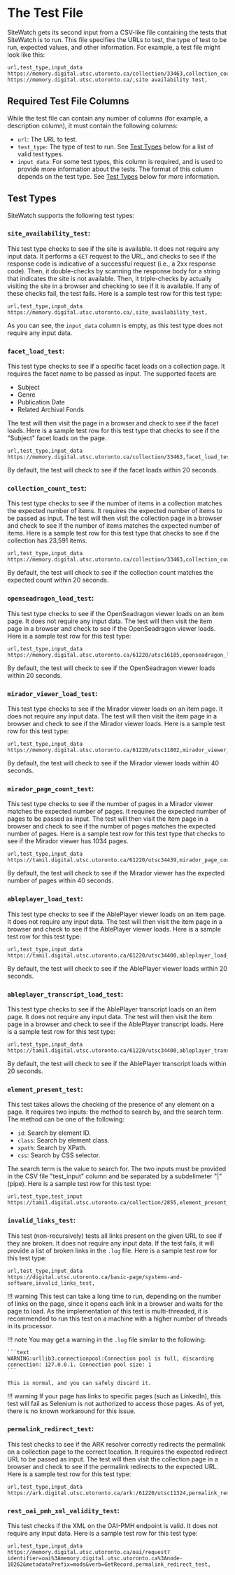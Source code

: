 # The Test File
SiteWatch gets its second input from a CSV-like file containing the tests that SiteWatch is to run. This file specifies the URLs to test, the type of test to be run, expected values, and other information. For example, a test file might look like this:
```csv
url,test_type,input_data
https://memory.digital.utsc.utoronto.ca/collection/33463,collection_count_test,23591
https://memory.digital.utsc.utoronto.ca/,site availability test,
```

## Required Test File Columns
While the test file can contain any number of columns (for example, a description column), it must contain the following columns:
* `url`: The URL to test.
* `test_type`: The type of test to run. See [Test Types](#test-types) below for a list of valid test types.
* `input_data`: For some test types, this column is required, and is used to provide more information about the tests. The format of this column depends on the test type. See [Test Types](#test-types) below for more information.

## Test Types
SiteWatch supports the following test types:

### `site_availability_test`:
This test type checks to see if the site is available. It does not require any input data. It performs a `GET` request to the URL, and checks to see if the response code is indicative of a successful request (i.e., a 2xx response code). Then, it double-checks by scanning the response body for a string that indicates the site is not available. Then, it triple-checks by actually visiting the site in a browser and checking to see if it is available. If any of these checks fail, the test fails. Here is a sample test row for this test type:
```csv
url,test_type,input_data
https://memory.digital.utsc.utoronto.ca/,site_availability_test,
```
As you can see, the `input_data` column is empty, as this test type does not require any input data.

### `facet_load_test`:
This test type checks to see if a specific facet loads on a collection page. It requires the facet name to be passed as input. The supported facets are

* Subject
* Genre
* Publication Date
* Related Archival Fonds

The test will then visit the page in a browser and check to see if the facet loads. Here is a sample test row for this test type that checks to see if the "Subject" facet loads on the page.
```csv
url,test_type,input_data
https://memory.digital.utsc.utoronto.ca/collection/33463,facet_load_test,Subject
```
By default, the test will check to see if the facet loads within 20 seconds.


### `collection_count_test`:
This test type checks to see if the number of items in a collection matches the expected number of items. It requires the expected number of items to be passed as input. The test will then visit the collection page in a browser and check to see if the number of items matches the expected number of items. Here is a sample test row for this test type that checks to see if the collection has 23,591 items.
```csv
url,test_type,input_data
https://memory.digital.utsc.utoronto.ca/collection/33463,collection_count_test,23591
```
By default, the test will check to see if the collection count matches the expected count within 20 seconds.

### `openseadragon_load_test`:
This test type checks to see if the OpenSeadragon viewer loads on an item page. It does not require any input data. The test will then visit the item page in a browser and check to see if the OpenSeadragon viewer loads. Here is a sample test row for this test type:
```csv
url,test_type,input_data
https://memory.digital.utsc.utoronto.ca/61220/utsc16185,openseadragon_load_test,
```
By default, the test will check to see if the OpenSeadragon viewer loads within 20 seconds.

### `mirador_viewer_load_test`:
This test type checks to see if the Mirador viewer loads on an item page. It does not require any input data. The test will then visit the item page in a browser and check to see if the Mirador viewer loads. Here is a sample test row for this test type:
```csv
url,test_type,input_data
https://memory.digital.utsc.utoronto.ca/61220/utsc11802,mirador_viewer_load_test,4
```
By default, the test will check to see if the Mirador viewer loads within 40 seconds.

### `mirador_page_count_test`:
This test type checks to see if the number of pages in a Mirador viewer matches the expected number of pages. It requires the expected number of pages to be passed as input. The test will then visit the item page in a browser and check to see if the number of pages matches the expected number of pages. Here is a sample test row for this test type that checks to see if the Mirador viewer has 1034 pages.
```csv
url,test_type,input_data
https://tamil.digital.utsc.utoronto.ca/61220/utsc34439,mirador_page_count_test,1034
```
By default, the test will check to see if the Mirador viewer has the expected number of pages within 40 seconds.

### `ableplayer_load_test`:
This test type checks to see if the AblePlayer viewer loads on an item page. It does not require any input data. The test will then visit the item page in a browser and check to see if the AblePlayer viewer loads. Here is a sample test row for this test type:
```csv
url,test_type,input_data
https://tamil.digital.utsc.utoronto.ca/61220/utsc34400,ableplayer_load_test,
```
By default, the test will check to see if the AblePlayer viewer loads within 20 seconds.

### `ableplayer_transcript_load_test`:
This test type checks to see if the AblePlayer transcript loads on an item page. It does not require any input data. The test will then visit the item page in a browser and check to see if the AblePlayer transcript loads. Here is a sample test row for this test type:
```csv
url,test_type,input_data
https://tamil.digital.utsc.utoronto.ca/61220/utsc34400,ableplayer_transcript_load_test,
```
By default, the test will check to see if the AblePlayer transcript loads within 20 seconds.

### `element_present_test`:
This test takes allows the checking of the presence of any element on a page. It requires two inputs: the method to search by, and the search term. The method can be one of the following:
* `id`: Search by element ID.
* `class`: Search by element class.
* `xpath`: Search by XPath.
* `css`: Search by CSS selector.

The search term is the value to search for. The two inputs must be provided in the CSV file "test_input" column and be separated by a subdelimeter "|" (pipe). Here is a sample test row for this test type:
```csv
url,test_type,test_input
https://tamil.digital.utsc.utoronto.ca/collection/2855,element_present_test,xpath|/html/body/div/div[2]/div/div[2]/div/div/div/div/div/div[2]/div/aside/div[3]/h2
```

### `invalid_links_test`:
This test (non-recursively) tests all links present on the given URL to see if they are broken. It does not require any input data. If the test fails, it will provide a list of broken links in the `.log` file. Here is a sample test row for this test type:
```csv
url,test_type,input_data
https://digital.utsc.utoronto.ca/basic-page/systems-and-software,invalid_links_test,
```
!!! warning
    This test can take a long time to run, depending on the number of links on the page, since it opens each link in a browser and waits for the page to load. As the implementation of this test is multi-threaded, it is recommended to run this test on a machine with a higher number of threads in its processor.

!!! note
    You may get a warning in the `.log` file similar to the following:

    ```text
    WARNING:urllib3.connectionpool:Connection pool is full, discarding connection: 127.0.0.1. Connection pool size: 1
    ```

    This is normal, and you can safely discard it.

!!! warning
    If your page has links to specific pages (such as LinkedIn), this test will fail as Selenium is not authorized to access those pages. As of yet, there is no known workaround for this issue.

### `permalink_redirect_test`:
This test checks to see if the ARK resolver correctly redirects the permalink on a collection page to the correct location. It requires the expected redirect URL to be passed as input. The test will then visit the collection page in a browser and check to see if the permalink redirects to the expected URL. Here is a sample test row for this test type:
```csv
url,test_type,input_data
https://ark.digital.utsc.utoronto.ca/ark:/61220/utsc11324,permalink_redirect_test,https://tamil.digital.utsc.utoronto.ca/61220/utsc11324
```

### `rest_oai_pmh_xml_validity_test`:
This test checks if the XML on the OAI-PMH endpoint is valid. It does not require any input data. Here is a sample test row for this test type:
```csv
url,test_type,input_data
https://memory.digital.utsc.utoronto.ca/oai/request?identifier=oai%3Amemory.digital.utsc.utoronto.ca%3Anode-10262&metadataPrefix=mods&verb=GetRecord,permalink_redirect_test,
```